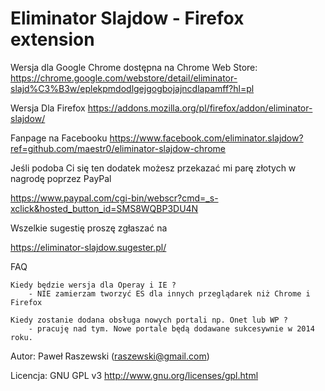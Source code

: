 Eliminator Slajdow - Firefox extension
=========================

Wersja dla Google Chrome dostępna na Chrome Web Store: https://chrome.google.com/webstore/detail/eliminator-slajd%C3%B3w/eplekpmdodlgejgogbojajncdlapamff?hl=pl

Wersja Dla Firefox https://addons.mozilla.org/pl/firefox/addon/eliminator-slajdow/

Fanpage na Facebooku https://www.facebook.com/eliminator.slajdow?ref=github.com/maestr0/eliminator-slajdow-chrome

Jeśli podoba Ci się ten dodatek możesz przekazać mi parę złotych w nagrodę poprzez PayPal

https://www.paypal.com/cgi-bin/webscr?cmd=_s-xclick&hosted_button_id=SMS8WQBP3DU4N

Wszelkie sugestię proszę zgłaszać na

https://eliminator-slajdow.sugester.pl/


FAQ

    Kiedy będzie wersja dla Operay i IE ?
        - NIE zamierzam tworzyć ES dla innych przeglądarek niż Chrome i Firefox

    Kiedy zostanie dodana obsługa nowych portali np. Onet lub WP ?
        - pracuję nad tym. Nowe portale będą dodawane sukcesywnie w 2014 roku.

Autor: Paweł Raszewski (raszewski@gmail.com)

Licencja: GNU GPL v3 http://www.gnu.org/licenses/gpl.html
